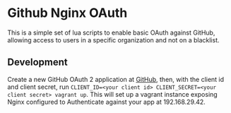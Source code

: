 # Github Nginx OAuth

This is a simple set of lua scripts to enable basic OAuth against GitHub, allowing access to users in a specific organization and not on a blacklist.

## Development

Create a new GitHub OAuth 2 application at [GitHub](https://github.com/settings/applications/new), then, with  the client id and client secret, run `CLIENT_ID=<your client id> CLIENT_SECRET=<your client secret> vagrant up`. This will set up a vagrant instance exposing Nginx configured to Authenticate against your app at 192.168.29.42.
